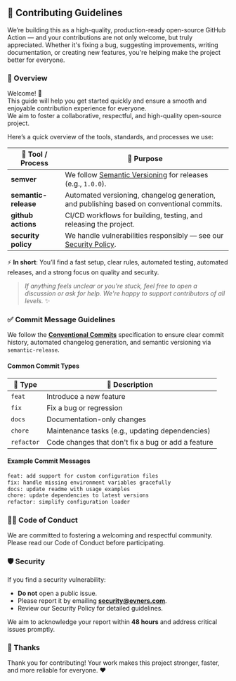 ## 🤝 Contributing Guidelines

We’re building this as a high-quality, production-ready open-source GitHub Action — and your contributions are not only welcome, but truly appreciated. Whether it's fixing a bug, suggesting improvements, writing documentation, or creating new features, you're helping make the project better for everyone.

### 🧭 Overview

Welcome! 👋  
This guide will help you get started quickly and ensure a smooth and enjoyable contribution experience for everyone.  
We aim to foster a collaborative, respectful, and high-quality open-source project.

Here’s a quick overview of the tools, standards, and processes we use:

| 🔧 Tool / Process    | 💬 Purpose                                                                                |
| -------------------- | ----------------------------------------------------------------------------------------- |
| **semver**           | We follow [Semantic Versioning](https://semver.org/) for releases (e.g., `1.0.0`).        |
| **semantic-release** | Automated versioning, changelog generation, and publishing based on conventional commits. |
| **github actions**   | CI/CD workflows for building, testing, and releasing the project.                         |
| **security policy**  | We handle vulnerabilities responsibly — see our [Security Policy](./SECURITY.md).         |

⚡ **In short**: You’ll find a fast setup, clear rules, automated testing, automated releases, and a strong focus on quality and security.

> _If anything feels unclear or you're stuck, feel free to open a discussion or ask for help. We're happy to support contributors of all levels._ ✨

### ✅ Commit Message Guidelines

We follow the **[Conventional Commits](https://www.conventionalcommits.org/en/v1.0.0/)** specification to ensure clear commit history, automated changelog generation, and semantic versioning via `semantic-release`.

#### Common Commit Types

| 🎯 Type    | 💬 Description                                     |
| ---------- | -------------------------------------------------- |
| `feat`     | Introduce a new feature                            |
| `fix`      | Fix a bug or regression                            |
| `docs`     | Documentation-only changes                         |
| `chore`    | Maintenance tasks (e.g., updating dependencies)    |
| `refactor` | Code changes that don't fix a bug or add a feature |

#### Example Commit Messages

```bash
feat: add support for custom configuration files
fix: handle missing environment variables gracefully
docs: update readme with usage examples
chore: update dependencies to latest versions
refactor: simplify configuration loader
```

### 🧑‍⚖️ Code of Conduct

We are committed to fostering a welcoming and respectful community.
Please read our Code of Conduct before participating.

### 🛡️ Security

If you find a security vulnerability:

- **Do not** open a public issue.
- Please report it by emailing **security@evners.com**.
- Review our Security Policy for detailed guidelines.

We aim to acknowledge your report within **48 hours** and address critical issues promptly.

### 🌟 Thanks

Thank you for contributing!
Your work makes this project stronger, faster, and more reliable for everyone. ❤️
